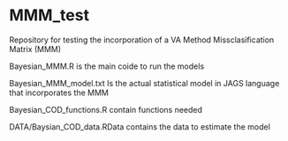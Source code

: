 # MMM_test

Repository for testing the incorporation of a VA Method Missclasification Matrix (MMM)

Bayesian_MMM.R is the main coide to run the models

Bayesian_MMM_model.txt  Is the actual statistical model in JAGS language that incorporates the MMM

Bayesian_COD_functions.R contain functions needed 

DATA/Baysian_COD_data.RData contains the data to estimate the model
